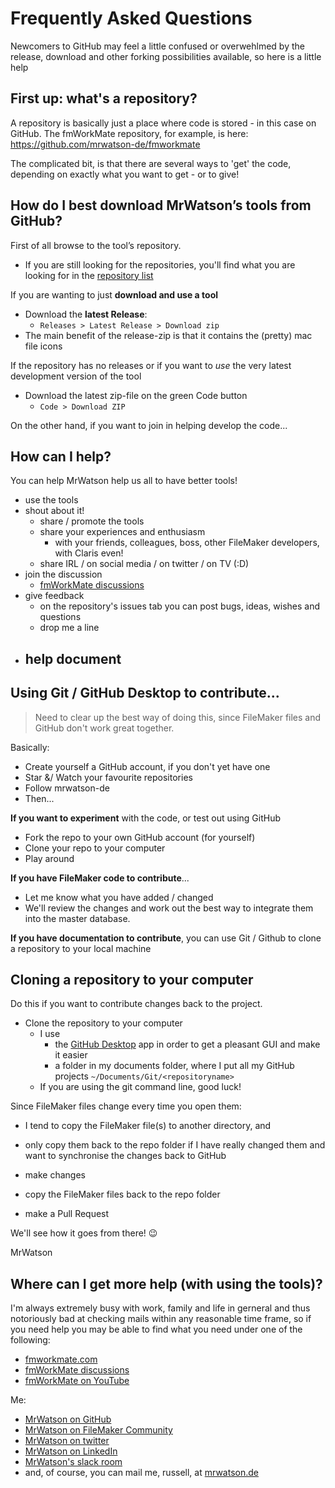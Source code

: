 # Frequently Asked Questions

Newcomers to GitHub may feel a little confused or overwehlmed by the release, download and other forking possibilities available, so here is a little help

## First up: what's a repository?

A repository is basically just a place where code is stored - in this case on GitHub. The fmWorkMate repository, for example, is here: https://github.com/mrwatson-de/fmworkmate

The complicated bit, is that there are several ways to 'get' the code, depending on exactly what you want to get - or to give!

## How do I best download MrWatson’s tools from GitHub?

First of all browse to the tool’s repository.

- If you are still looking for the repositories, you'll find what you are looking for in the [repository list](https://github.com/mrwatson-de?tab=repositories&q=&type=source&language=&sort=stargazers)

If you are wanting to just **download and use a tool**

- Download the **latest Release**:
  - `Releases > Latest Release > Download zip`
- The main benefit of the release-zip is that it contains the (pretty) mac file icons


If the repository has no releases or if you want to *use* the very latest development version of the tool
- Download the latest zip-file on the green Code button
  - `Code > Download ZIP`


On the other hand, if you want to join in helping develop the code...

## How can I help?

You can help MrWatson help us all to have better tools!

- use the tools
- shout about it!
  - share / promote the tools
  - share your experiences and enthusiasm
    - with your friends, colleagues, boss, other FileMaker developers, with Claris even!
  - share IRL / on social media / on twitter / on TV (:D)
- join the discussion
  - [fmWorkMate discussions](https://github.com/mrwatson-de/fmWorkMate/discussions)
- give feedback
  - on the repository's issues tab you can post bugs, ideas, wishes and questions
  - drop me a line
- help document
  - 



## Using Git / GitHub Desktop to contribute...

> Need to clear up the best way of doing this, since FileMaker files and GitHub don't work great together.

Basically:

- Create yourself a GitHub account, if you don't yet have one
- Star &/ Watch your favourite repositories
- Follow mrwatson-de
- Then...

**If you want to experiment** with the code, or test out using GitHub

- Fork the repo to your own GitHub account (for yourself)
- Clone your repo to your computer
- Play around

**If you have FileMaker code to contribute**...
- Let me know what you have added / changed
- We'll review the changes and work out the best way to integrate them into the master database.

**If you have documentation to contribute**, you can use Git / Github to clone a repository to your local machine

## Cloning a repository to your computer

Do this if you want to contribute changes back to the project.

- Clone the repository to your computer
  - I use
    - the [GitHub Desktop](https://desktop.github.com) app in order to get a pleasant GUI and make it easier 
    - a folder in my documents folder, where I put all my GitHub projects `~/Documents/Git/<repositoryname>`
  - If you are using the git command line, good luck!


Since FileMaker files change every time you open them:
  - I tend to copy the FileMaker file(s) to another directory, and
  - only copy them back to the repo folder if I have really changed them and want to synchronise the changes back to GitHub


- make changes
- copy the FileMaker files back to the repo folder
- make a Pull Request

We'll see how it goes from there! 😉

MrWatson

## Where can I get more help (with using the tools)?

I'm always extremely busy with work, family and life in gerneral and thus notoriously bad at checking mails within any reasonable time frame, so if you need help you may be able to find what you need under one of the following:

- [fmworkmate.com](http://fmworkmate.com)
- [fmWorkMate discussions](https://github.com/mrwatson-de/fmWorkMate/discussions)
- [fmWorkMate on YouTube](https://www.youtube.com/channel/UCZk3uKObkoUT_x2mOV35Kxw)

Me:

- [MrWatson on GitHub](https://github.com/mrwatson-de/)
- [MrWatson on FileMaker Community](https://community.claris.com/en/s/profile/0050H00000Bq7FrQAJ)
- [MrWatson on twitter](https://twitter.com/mrwatson_de)
- [MrWatson on LinkedIn](https://www.linkedin.com/in/russell-watson-68633789/)
- [MrWatson's slack room](https://mrwatson-de.slack.com)
- and, of course, you can mail me, russell, at [mrwatson.de](https://www.mrwatson.de)
